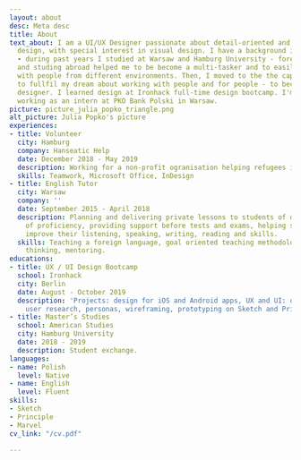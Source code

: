 ```yaml
---
layout: about
desc: Meta desc
title: About
text_about: I am a UI/UX Designer passionate about detail-oriented and user-centered
  design, with special interest in visual design. I have a background in foreign languages
  - during past years I studied at Warsaw and Hamburg University - foreign languages
  and studing abroad helped me to be become a multi-tasker and to easily communicate
  with people from different environments. Then, I moved to the the capital of Germany
  to fullfil my dream about working with people and for people - to become a UX/UI
  designer. I learned design at Ironhack full-time design bootcamp. I'm currently
  working as an intern at PKO Bank Polski in Warsaw.
picture: picture_julia_popko_triangle.png
alt_picture: Julia Popko's picture
experiences:
- title: Volunteer
  city: Hamburg
  company: Hanseatic Help
  date: December 2018 - May 2019
  description: Working for a non-profit ogranisation helping refugees in need.
  skills: Teamwork, Microsoft Office, InDesign
- title: English Tutor
  city: Warsaw
  company: ''
  date: September 2015 - April 2018
  description: Planning and delivering private lessons to students of different levels
    of proficiency, providing support before tests and exams, helping students to
    improve their listening, speaking, writing, reading and skills.
  skills: Teaching a foreign language, goal oriented teaching methodology lateral
    thinking, mentoring.
educations:
- title: UX / UI Design Bootcamp
  school: Ironhack
  city: Berlin
  date: August - October 2019
  description: 'Projects: design for iOS and Android apps, UX and UI: design thinking,
    user research, personas, wireframing, prototyping on Sketch and Principle.'
- title: Master’s Studies
  school: American Studies
  city: Hamburg University
  date: 2018 - 2019
  description: Student exchange.
languages:
- name: Polish
  level: Native
- name: English
  level: Fluent
skills:
- Sketch
- Principle
- Marvel
cv_link: "/cv.pdf"

---
```

